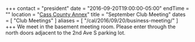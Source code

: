 +++
contact = "president"
date = "2016-09-20T19:00:00-05:00"
endTime = ""
location = "[Cass County Annex](/places/cass-county-annex/)"
title = "September Club Meeting"
dates = [ "Club Meetings" ]
aliases = [ "/cal/2016/09/20/business-meeting/" ]
+++
We meet in the basement meeting room. Please enter through the north
doors adjacent to the 2nd Ave S parking lot.

